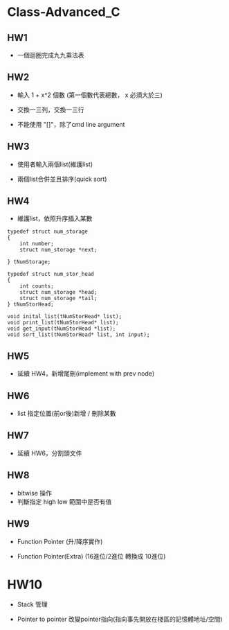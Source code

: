 # Class-Advanced_C

## HW1
- 一個迴圈完成九九乘法表

## HW2
- 輸入 1 + x^2 個數 (第一個數代表總數， x 必須大於三)

- 交換一三列，交換一三行

- 不能使用 "[]"，除了cmd line argument

## HW3
- 使用者輸入兩個list(維護list)

- 兩個list合併並且排序(quick sort)

## HW4
- 維護list，依照升序插入某數
``` c=
typedef struct num_storage
{
    int number;
    struct num_storage *next;
    
} tNumStorage;

typedef struct num_stor_head
{
    int counts;
    struct num_storage *head;
    struct num_storage *tail;
} tNumStorHead;

void inital_list(tNumStorHead* list);
void print_list(tNumStorHead* list);
void get_input(tNumStorHead *list);
void sort_list(tNumStorHead* list, int input);
```

## HW5
- 延續 HW4，新增尾刪(implement with prev node)

## HW6
- list 指定位置(前or後)新增 / 刪除某數

## HW7
- 延續 HW6，分割頭文件

## HW8
- bitwise 操作
- 判斷指定 high low 範圍中是否有值

## HW9
- Function Pointer (升/降序實作)

- Function Pointer(Extra) (16進位/2進位 轉換成 10進位)

# HW10
- Stack 管理

- Pointer to pointer 改變pointer指向(指向事先開放在棧區的記憶體地址/空間)